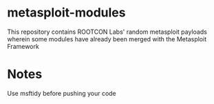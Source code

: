 # metasploit-modules
This repository contains ROOTCON Labs' random metasploit payloads wherein some modules have already been merged with the Metasploit Framework

# Notes
Use msftidy before pushing your code
